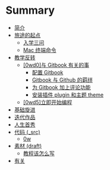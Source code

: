 # Summary

* [简介](README.md)
* [旅途的起点](Begin/begin.md) 
   * [入学三问](Begin/入学三问.md) 
   * [Mac 终端命令](Begin/Terminal终端使用初级教程一.md)     
* [教学反转](0MOOC/README.md)
   * [[0wd0]与 Gitbook 有关的事](0MOOC/gitbook/0wd0.md)       
      * [配置 Gitbook ](0MOOC/gitbook/peizhigitbook.md)
      * [Gitbook 与 Github 的羁绊](0MOOC/gitbook/gitbook-hub.md)
      * [为 Gitbook 加上评论功能](0MOOC/gitbook/DISQUS.md)
      * [安装插件 plugin 和主题 theme ](0MOOC/gitbook/installplugin.md)
   * [[0wd5]立即开始编程](0MOOC/0wd5/0wd5.md)
* [基础旋进](1sTry/README.md)
* [迭代作品](2nDev/README.md)
* [人生首秀](3rDemo/README.md)
* [代码 (_src)](_src/README.md)
   * [0w](_src/om2py0w/README.md) 
* [素材 (draft)](draft/README.md)
   * [教程该怎么写](draft/how2tutorial.md)
* [有关](ABOUT.md)

